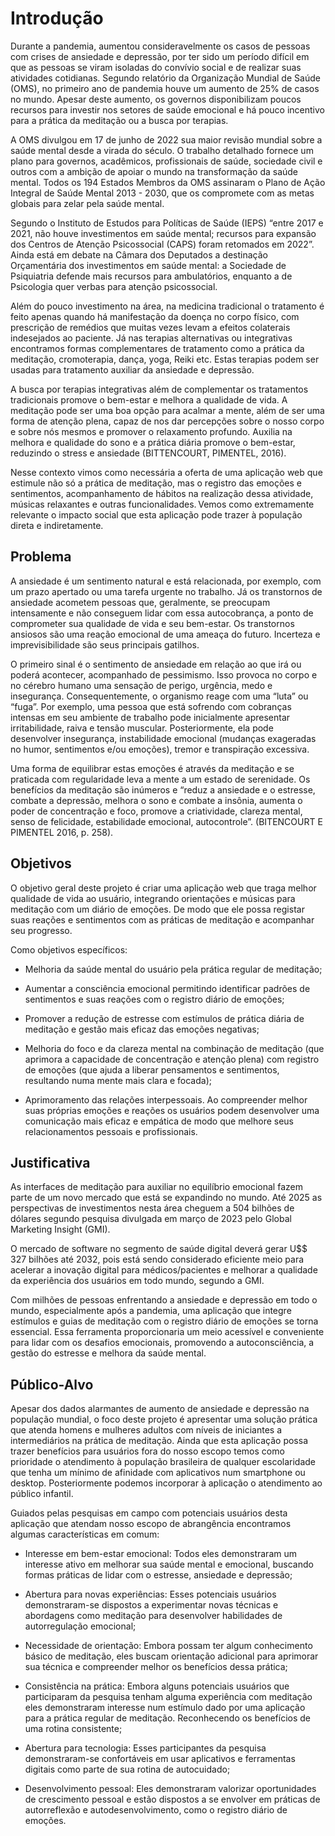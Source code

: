 # Introdução

Durante a pandemia, aumentou consideravelmente os casos de pessoas com crises de ansiedade e depressão, por ter sido um período difícil em que as pessoas se viram isoladas do convívio social e de realizar suas atividades cotidianas. Segundo relatório da Organização Mundial de Saúde (OMS), no primeiro ano de pandemia houve um aumento de 25% de casos no mundo. Apesar deste aumento, os governos disponibilizam poucos recursos para investir nos setores de saúde emocional e há pouco incentivo para a prática da meditação ou a busca por terapias. 

A OMS divulgou em 17 de junho de 2022 sua maior revisão mundial sobre a saúde mental desde a virada do século. O trabalho detalhado fornece um plano para governos, acadêmicos, profissionais de saúde, sociedade civil e outros com a ambição de apoiar o mundo na transformação da saúde mental. Todos os 194 Estados Membros da OMS assinaram o Plano de Ação Integral de Saúde Mental 2013 - 2030, que os compromete com as metas globais para zelar pela saúde mental.  

Segundo o Instituto de Estudos para Políticas de Saúde (IEPS) “entre 2017 e 2021, não houve investimentos em saúde mental; recursos para expansão dos Centros de Atenção Psicossocial (CAPS) foram retomados em 2022”. Ainda está em debate na Câmara dos Deputados a destinação Orçamentária dos investimentos em saúde mental: a Sociedade de Psiquiatria defende mais recursos para ambulatórios, enquanto a de Psicologia quer verbas para atenção psicossocial. 

Além do pouco investimento na área, na medicina tradicional o tratamento é feito apenas quando há manifestação da doença no corpo físico, com prescrição de remédios que muitas vezes levam a efeitos colaterais indesejados ao paciente. Já nas terapias alternativas ou integrativas encontramos formas complementares de tratamento como a prática da meditação, cromoterapia, dança, yoga, Reiki etc. Estas terapias podem ser usadas para tratamento auxiliar da ansiedade e depressão.

A busca por terapias integrativas além de complementar os tratamentos tradicionais promove o bem-estar e melhora a qualidade de vida. A meditação pode ser uma boa opção para acalmar a mente, além de ser uma forma de atenção plena, capaz de nos dar percepções sobre o nosso corpo e sobre nós mesmos e promover o relaxamento profundo. Auxilia na melhora e qualidade do sono e a prática diária promove o bem-estar, reduzindo o stress e ansiedade (BITTENCOURT, PIMENTEL, 2016). 

Nesse contexto vimos como necessária a oferta de uma aplicação web que estimule não só a prática de meditação, mas o registro das emoções e sentimentos, acompanhamento de hábitos na realização dessa atividade, músicas relaxantes e outras funcionalidades. Vemos como extremamente relevante o impacto social que esta aplicação pode trazer à população direta e indiretamente. 

## Problema
A ansiedade é um sentimento natural e está relacionada, por exemplo, com um prazo apertado ou uma tarefa urgente no trabalho. Já os transtornos de ansiedade acometem pessoas que, geralmente, se preocupam intensamente e não conseguem lidar com essa autocobrança, a ponto de comprometer sua qualidade de vida e seu bem-estar. Os transtornos ansiosos são uma reação emocional de uma ameaça do futuro. Incerteza e imprevisibilidade são seus principais gatilhos.  

O primeiro sinal é o sentimento de ansiedade em relação ao que irá ou poderá acontecer, acompanhado de pessimismo. Isso provoca no corpo e no cérebro humano uma sensação de perigo, urgência, medo e insegurança. Consequentemente, o organismo reage com uma “luta” ou “fuga”. Por exemplo, uma pessoa que está sofrendo com cobranças intensas em seu ambiente de trabalho pode inicialmente apresentar irritabilidade, raiva e tensão muscular. Posteriormente, ela pode desenvolver insegurança, instabilidade emocional (mudanças exageradas no humor, sentimentos e/ou emoções), tremor e transpiração excessiva. 

Uma forma de equilibrar estas emoções é através da meditação e se praticada com regularidade leva a mente a um estado de serenidade. Os benefícios da meditação são inúmeros e “reduz a ansiedade e o estresse, combate a depressão, melhora o sono e combate a insônia, aumenta o poder de concentração e foco, promove a criatividade, clareza mental, senso de felicidade, estabilidade emocional, autocontrole”. (BITENCOURT E PIMENTEL 2016, p. 258). 




## Objetivos

O objetivo geral deste projeto é criar uma aplicação web que traga melhor qualidade de vida ao usuário, integrando orientações e músicas para meditação com um diário de emoções. De modo que ele possa registar suas reações e sentimentos com as práticas de meditação e acompanhar seu progresso.  

Como objetivos específicos:  

- Melhoria da saúde mental do usuário pela prática regular de meditação; 

- Aumentar a consciência emocional permitindo identificar padrões de sentimentos e suas reações com o registro diário de emoções; 

- Promover a redução de estresse com estímulos de prática diária de meditação e gestão mais eficaz das emoções negativas; 

- Melhoria do foco e da clareza mental na combinação de meditação (que aprimora a capacidade de concentração e atenção plena) com registro de emoções (que ajuda a liberar pensamentos e sentimentos, resultando numa mente mais clara e focada); 

- Aprimoramento das relações interpessoais. Ao compreender melhor suas próprias emoções e reações os usuários podem desenvolver uma comunicação mais eficaz e empática de modo que melhore seus relacionamentos pessoais e profissionais.
 

## Justificativa

As interfaces de meditação para auxiliar no equilíbrio emocional fazem parte de um novo mercado que está se expandindo no mundo. Até 2025 as perspectivas de investimentos nesta área cheguem a 504 bilhões de dólares segundo pesquisa divulgada em março de 2023 pelo Global Marketing Insight (GMI).

O mercado de software no segmento de saúde digital deverá gerar U$$ 327 bilhões até 2032, pois está sendo considerado eficiente meio para acelerar a inovação digital para médicos/pacientes e melhorar a qualidade da experiência dos usuários em todo mundo, segundo a GMI. 

Com milhões de pessoas enfrentando a ansiedade e depressão em todo o mundo, especialmente após a pandemia, uma aplicação que integre estímulos e guias de meditação com o registro diário de emoções se torna essencial. Essa ferramenta proporcionaria um meio acessível e conveniente para lidar com os desafios emocionais, promovendo a autoconsciência, a gestão do estresse e melhora da saúde mental.


## Público-Alvo

Apesar dos dados alarmantes de aumento de ansiedade e depressão na população mundial, o foco deste projeto é apresentar uma solução prática que atenda homens e mulheres adultos com níveis de iniciantes a intermediários na prática de meditação. Ainda que esta aplicação possa trazer benefícios para usuários fora do nosso escopo temos como prioridade o atendimento à população brasileira de qualquer escolaridade que tenha um mínimo de afinidade com aplicativos num smartphone ou desktop.  Posteriormente podemos incorporar à aplicação o atendimento ao público infantil.  

 

Guiados pelas pesquisas em campo com potenciais usuários desta aplicação que atendam nosso escopo de abrangência encontramos algumas características em comum:  

- Interesse em bem-estar emocional: Todos eles demonstraram um interesse ativo em melhorar sua saúde mental e emocional, buscando formas práticas de lidar com o estresse, ansiedade e depressão; 

- Abertura para novas experiências: Esses potenciais usuários demonstraram-se dispostos a experimentar novas técnicas e abordagens como meditação para desenvolver habilidades de autorregulação emocional; 

- Necessidade de orientação: Embora possam ter algum conhecimento básico de meditação, eles buscam orientação adicional para aprimorar sua técnica e compreender melhor os benefícios dessa prática; 

- Consistência na prática: Embora alguns potenciais usuários que participaram da pesquisa tenham alguma experiência com meditação eles demonstraram interesse num estímulo dado por uma aplicação para a prática regular de meditação. Reconhecendo os benefícios de uma rotina consistente; 

- Abertura para tecnologia: Esses participantes da pesquisa demonstraram-se confortáveis em usar aplicativos e ferramentas digitais como parte de sua rotina de autocuidado; 

- Desenvolvimento pessoal: Eles demonstraram valorizar oportunidades de crescimento pessoal e estão dispostos a se envolver em práticas de autorreflexão e autodesenvolvimento, como o registro diário de emoções. 

 


